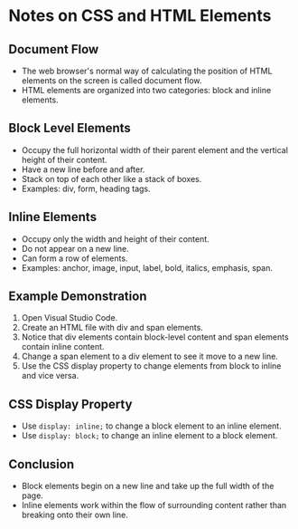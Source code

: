 
# Notes on CSS and HTML Elements

## Document Flow
- The web browser's normal way of calculating the position of HTML elements on the screen is called document flow.
- HTML elements are organized into two categories: block and inline elements.

## Block Level Elements
- Occupy the full horizontal width of their parent element and the vertical height of their content.
- Have a new line before and after.
- Stack on top of each other like a stack of boxes.
- Examples: div, form, heading tags.

## Inline Elements
- Occupy only the width and height of their content.
- Do not appear on a new line.
- Can form a row of elements.
- Examples: anchor, image, input, label, bold, italics, emphasis, span.

## Example Demonstration
1. Open Visual Studio Code.
2. Create an HTML file with div and span elements.
3. Notice that div elements contain block-level content and span elements contain inline content.
4. Change a span element to a div element to see it move to a new line.
5. Use the CSS display property to change elements from block to inline and vice versa.

## CSS Display Property
- Use `display: inline;` to change a block element to an inline element.
- Use `display: block;` to change an inline element to a block element.

## Conclusion
- Block elements begin on a new line and take up the full width of the page.
- Inline elements work within the flow of surrounding content rather than breaking onto their own line.
